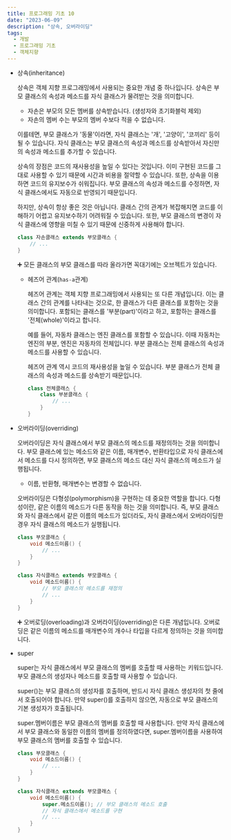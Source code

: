 ```yaml
---
title: 프로그래밍 기초 10
date: "2023-06-09"
description: "상속, 오버라이딩"
tags:
  - 개발
  - 프로그래밍 기초
  - 객체지향
---
```


- 상속(inheritance)

  상속은 객체 지향 프로그래밍에서 사용되는 중요한 개념 중 하나입니다. 상속은 부모 클래스의 속성과 메소드를 자식 클래스가 물려받는 것을 의미합니다.

  - 자손은 부모의 모든 멤버를 상속받습니다. (생성자와 초기화블럭 제외)
  - 자손의 멤버 수는 부모의 멤버 수보다 적을 수 없습니다.

  이를테면, 부모 클래스가 '동물'이라면, 자식 클래스는 '개', '고양이', '코끼리' 등이 될 수 있습니다. 자식 클래스는 부모 클래스의 속성과 메소드를 상속받아서 자신만의 속성과 메소드를 추가할 수 있습니다.

  상속의 장점은 코드의 재사용성을 높일 수 있다는 것입니다. 이미 구현된 코드를 그대로 사용할 수 있기 때문에 시간과 비용을 절약할 수 있습니다. 또한, 상속을 이용하면 코드의 유지보수가 쉬워집니다. 부모 클래스의 속성과 메소드를 수정하면, 자식 클래스에서도 자동으로 반영되기 때문입니다.

  하지만, 상속이 항상 좋은 것은 아닙니다. 클래스 간의 관계가 복잡해지면 코드를 이해하기 어렵고 유지보수하기 어려워질 수 있습니다. 또한, 부모 클래스의 변경이 자식 클래스에 영향을 미칠 수 있기 때문에 신중하게 사용해야 합니다.

    ```java
    class 자손클래스 extends 부모클래스 {
    	// ...
    }
    ```

    <aside>
    ➕ 모든 클래스의 부모 클래스를 따라 올라가면 꼭대기에는 오브젝트가 있습니다.

    </aside>

  - 헤즈어 관계(`has-a`관계)

    헤즈어 관계는 객체 지향 프로그래밍에서 사용되는 또 다른 개념입니다. 이는 클래스 간의 관계를 나타내는 것으로, 한 클래스가 다른 클래스를 포함하는 것을 의미합니다. 포함되는 클래스를 '부분(part)'이라고 하고, 포함하는 클래스를 '전체(whole)'이라고 합니다.

    예를 들어, 자동차 클래스는 엔진 클래스를 포함할 수 있습니다. 이때 자동차는 엔진의 부분, 엔진은 자동차의 전체입니다. 부분 클래스는 전체 클래스의 속성과 메소드를 사용할 수 있습니다.

    헤즈어 관계 역시 코드의 재사용성을 높일 수 있습니다. 부분 클래스가 전체 클래스의 속성과 메소드를 상속받기 때문입니다.

      ```java
      class 전체클래스 {
          class 부분클래스 {
              // ...
          }
      }
      ```

- 오버라이딩(overriding)

  오버라이딩은 자식 클래스에서 부모 클래스의 메소드를 재정의하는 것을 의미합니다. 부모 클래스에 있는 메소드와 같은 이름, 매개변수, 반환타입으로 자식 클래스에서 메소드를 다시 정의하면, 부모 클래스의 메소드 대신 자식 클래스의 메소드가 실행됩니다.

  - 이름, 반환형, 매개변수는 변경할 수 없습니다.

  오버라이딩은 다형성(polymorphism)을 구현하는 데 중요한 역할을 합니다. 다형성이란, 같은 이름의 메소드가 다른 동작을 하는 것을 의미합니다. 즉, 부모 클래스와 자식 클래스에서 같은 이름의 메소드가 있더라도, 자식 클래스에서 오버라이딩한 경우 자식 클래스의 메소드가 실행됩니다.

    ```java
    class 부모클래스 {
        void 메소드이름() {
            // ...
        }
    }
    
    class 자식클래스 extends 부모클래스 {
        void 메소드이름() {
            // 부모 클래스의 메소드를 재정의
            // ...
        }
    }
    ```

    <aside>
    ➕ 오버로딩(overloading)과 오버라이딩(overriding)은 다른 개념입니다. 오버로딩은 같은 이름의 메소드를 매개변수의 개수나 타입을 다르게 정의하는 것을 의미합니다.

    </aside>

- super

  super는 자식 클래스에서 부모 클래스의 멤버를 호출할 때 사용하는 키워드입니다. 부모 클래스의 생성자나 메소드를 호출할 때 사용할 수 있습니다.

  super()는 부모 클래스의 생성자를 호출하며, 반드시 자식 클래스 생성자의 첫 줄에서 호출되어야 합니다. 만약 super()를 호출하지 않으면, 자동으로 부모 클래스의 기본 생성자가 호출됩니다.

  super.멤버이름은 부모 클래스의 멤버를 호출할 때 사용합니다. 만약 자식 클래스에서 부모 클래스와 동일한 이름의 멤버를 정의하였다면, super.멤버이름을 사용하여 부모 클래스의 멤버를 호출할 수 있습니다.

    ```java
    class 부모클래스 {
        void 메소드이름() {
            // ...
        }
    }
    
    class 자식클래스 extends 부모클래스 {
        void 메소드이름() {
            super.메소드이름(); // 부모 클래스의 메소드 호출
            // 자식 클래스에서 메소드를 구현
            // ...
        }
    }
    ```